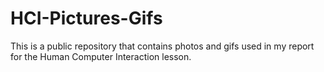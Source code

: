 # HCI-Pictures-Gifs
This is a public repository that contains photos and gifs used in my report for the Human Computer Interaction lesson. 
